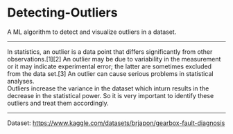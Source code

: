 # Detecting-Outliers
A ML algorithm to detect and visualize outliers in a dataset. <hr>
In statistics, an outlier is a data point that differs significantly from other observations.[1][2] An outlier may be due to variability in the measurement or it may indicate experimental error; the latter are sometimes excluded from the data set.[3] An outlier can cause serious problems in statistical analyses.<br>
Outliers increase the variance in the dataset which inturn results in the decrease in the statistical power. So it is very important to identify these outliers and treat them accordingly.<hr>
Dataset: https://www.kaggle.com/datasets/brjapon/gearbox-fault-diagnosis

